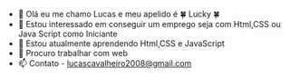 - 👋 Olá eu me chamo Lucas e meu apelido é 🍀 Lucky 🍀
- 👀 Estou interessado em conseguir um emprego seja com Html,CSS ou Java Script como Iniciante
- 🌱 Estou atualmente aprendendo Html,CSS e JavaScript
- 💞️ Procuro trabalhar com web
- 📫 Contato - lucascavalheiro2008@gmail.com
